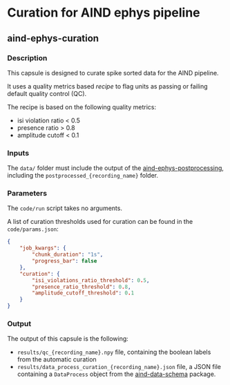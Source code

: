 # Curation for AIND ephys pipeline
## aind-ephys-curation


### Description

This capsule is designed to curate spike sorted data for the AIND pipeline.

It uses a quality metrics based *recipe* to flag units as passing or failing default quality control (QC).

The recipe is based on the following quality metrics:

- isi violation ratio < 0.5
- presence ratio > 0.8
- amplitude cutoff < 0.1


### Inputs

The `data/` folder must include the output of the [aind-ephys-postprocessing](https://github.com/AllenNeuralDynamics/aind-ephys-postprocessing), including the `postprocessed_{recording_name}` folder.

### Parameters

The `code/run` script takes no arguments.

A list of curation thresholds used for curation can be found in the `code/params.json`:

```json
{
    "job_kwargs": {
        "chunk_duration": "1s",
        "progress_bar": false
    },
    "curation": {
        "isi_violations_ratio_threshold": 0.5,
        "presence_ratio_threshold": 0.8,
        "amplitude_cutoff_threshold": 0.1
    }
}
```

### Output

The output of this capsule is the following:

- `results/qc_{recording_name}.npy` file, containing the boolean labels from the automatic curation
- `results/data_process_curation_{recording_name}.json` file, a JSON file containing a `DataProcess` object from the [aind-data-schema](https://aind-data-schema.readthedocs.io/en/stable/) package.

